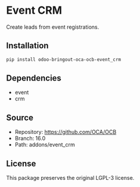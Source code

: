 # Event CRM

Create leads from event registrations.

## Installation

```bash
pip install odoo-bringout-oca-ocb-event_crm
```

## Dependencies

- event
- crm

## Source

- Repository: https://github.com/OCA/OCB
- Branch: 16.0
- Path: addons/event_crm

## License

This package preserves the original LGPL-3 license.
